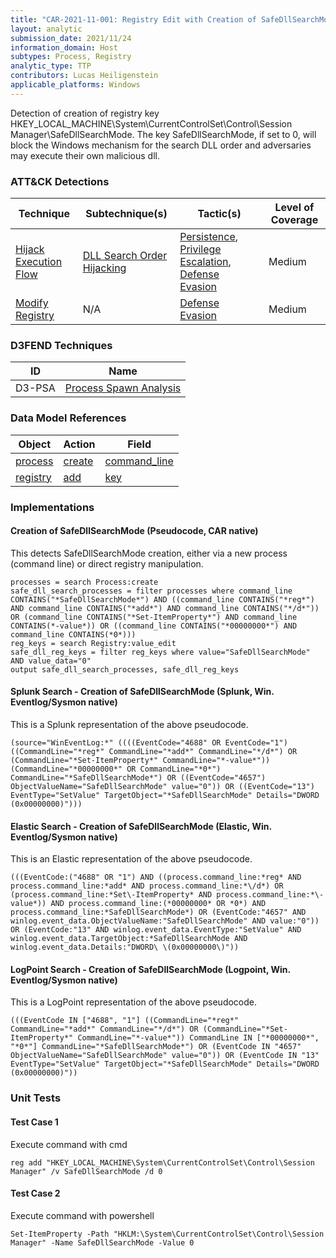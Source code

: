 ```yaml
---
title: "CAR-2021-11-001: Registry Edit with Creation of SafeDllSearchMode Key Set to 0"
layout: analytic
submission_date: 2021/11/24
information_domain: Host
subtypes: Process, Registry
analytic_type: TTP
contributors: Lucas Heiligenstein
applicable_platforms: Windows
---
```



Detection of creation of registry key HKEY_LOCAL_MACHINE\System\CurrentControlSet\Control\Session Manager\SafeDllSearchMode. The key SafeDllSearchMode, if set to 0, will block the Windows mechanism for the search DLL order and adversaries may execute their own malicious dll.


### ATT&CK Detections

|Technique|Subtechnique(s)|Tactic(s)|Level of Coverage|
|---|---|---|---|
|[Hijack Execution Flow](https://attack.mitre.org/techniques/T1574/)|[DLL Search Order Hijacking](https://attack.mitre.org/techniques/T1574/001/)|[Persistence](https://attack.mitre.org/tactics/TA0003/), [Privilege Escalation](https://attack.mitre.org/tactics/TA0004/), [Defense Evasion](https://attack.mitre.org/tactics/TA0005/)|Medium|
|[Modify Registry](https://attack.mitre.org/techniques/T1112/)|N/A|[Defense Evasion](https://attack.mitre.org/tactics/TA0005/)|Medium|


### D3FEND Techniques

|ID|Name|
|---|---| 
|D3-PSA | [Process Spawn Analysis](https://d3fend.mitre.org/technique/d3f:ProcessSpawnAnalysis)| 



### Data Model References

|Object|Action|Field|
|---|---|---|
|[process](/data_model/process) | [create](/data_model/process#create) | [command_line](/data_model/process#command_line) |
|[registry](/data_model/registry) | [add](/data_model/registry#add) | [key](/data_model/registry#key) |



### Implementations

#### Creation of SafeDllSearchMode (Pseudocode, CAR native)


This detects SafeDllSearchMode creation, either via a new process (command line) or direct registry manipulation.


```
processes = search Process:create
safe_dll_search_processes = filter processes where command_line CONTAINS("*SafeDllSearchMode*") AND ((command_line CONTAINS("*reg*") AND command_line CONTAINS("*add*") AND command_line CONTAINS("*/d*")) OR (command_line CONTAINS("*Set-ItemProperty*") AND command_line CONTAINS(*-value*)) OR ((command_line CONTAINS("*00000000*") AND command_line CONTAINS(*0*)))
reg_keys = search Registry:value_edit
safe_dll_reg_keys = filter reg_keys where value="SafeDllSearchMode" AND value_data="0"
output safe_dll_search_processes, safe_dll_reg_keys
```


#### Splunk Search - Creation of SafeDllSearchMode (Splunk, Win. Eventlog/Sysmon native)


This is a Splunk representation of the above pseudocode.


```
(source="WinEventLog:*" ((((EventCode="4688" OR EventCode="1") ((CommandLine="*reg*" CommandLine="*add*" CommandLine="*/d*") OR (CommandLine="*Set-ItemProperty*" CommandLine="*-value*")) (CommandLine="*00000000*" OR CommandLine="*0*") CommandLine="*SafeDllSearchMode*") OR ((EventCode="4657") ObjectValueName="SafeDllSearchMode" value="0")) OR ((EventCode="13") EventType="SetValue" TargetObject="*SafeDllSearchMode" Details="DWORD (0x00000000)")))
```


#### Elastic Search - Creation of SafeDllSearchMode (Elastic, Win. Eventlog/Sysmon native)


This is an Elastic representation of the above pseudocode.


```
(((EventCode:("4688" OR "1") AND ((process.command_line:*reg* AND process.command_line:*add* AND process.command_line:*\/d*) OR (process.command_line:*Set\-ItemProperty* AND process.command_line:*\-value*)) AND process.command_line:(*00000000* OR *0*) AND process.command_line:*SafeDllSearchMode*) OR (EventCode:"4657" AND winlog.event_data.ObjectValueName:"SafeDllSearchMode" AND value:"0")) OR (EventCode:"13" AND winlog.event_data.EventType:"SetValue" AND winlog.event_data.TargetObject:*SafeDllSearchMode AND winlog.event_data.Details:"DWORD\ \(0x00000000\)"))
```


#### LogPoint Search - Creation of SafeDllSearchMode (Logpoint, Win. Eventlog/Sysmon native)


This is a LogPoint representation of the above pseudocode.


```
(((EventCode IN ["4688", "1"] ((CommandLine="*reg*" CommandLine="*add*" CommandLine="*/d*") OR (CommandLine="*Set-ItemProperty*" CommandLine="*-value*")) CommandLine IN ["*00000000*", "*0*"] CommandLine="*SafeDllSearchMode*") OR (EventCode IN "4657" ObjectValueName="SafeDllSearchMode" value="0")) OR (EventCode IN "13" EventType="SetValue" TargetObject="*SafeDllSearchMode" Details="DWORD (0x00000000)"))
```



### Unit Tests

#### Test Case 1

Execute command with cmd

```
reg add "HKEY_LOCAL_MACHINE\System\CurrentControlSet\Control\Session Manager" /v SafeDllSearchMode /d 0
```

#### Test Case 2

Execute command with powershell

```
Set-ItemProperty -Path "HKLM:\System\CurrentControlSet\Control\Session Manager" -Name SafeDllSearchMode -Value 0
```


